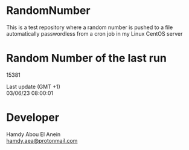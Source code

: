 # RandomNumber    
This is a test repository where a random number is pushed to a file automatically passwordless from a cron job in my Linux CentOS server    
# Random Number of the last run   
15381
      
Last update (GMT +1)    
03/06/23 08:00:01
# Developer    
Hamdy Abou El Anein   
hamdy.aea@protonmail.com
